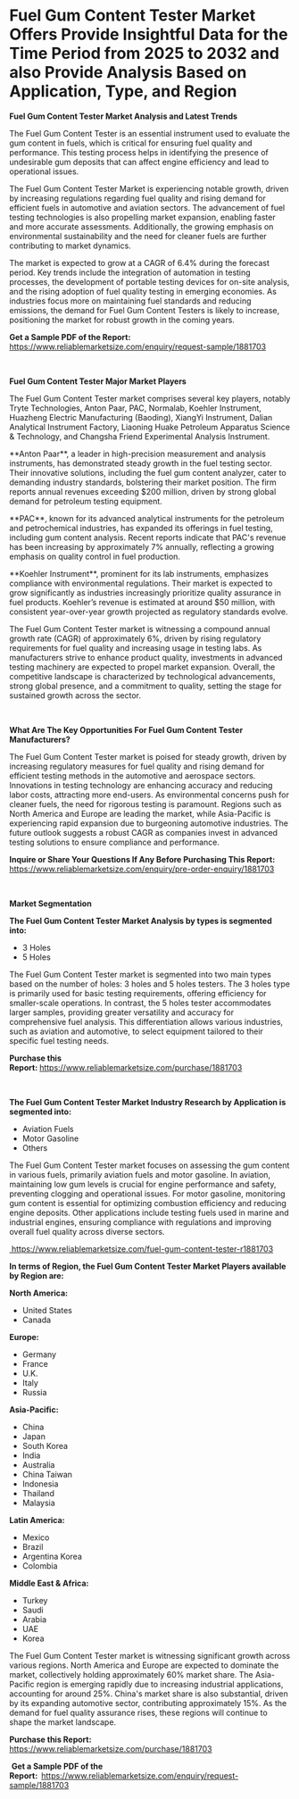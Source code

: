 <p><h1>Fuel Gum Content Tester Market Offers Provide Insightful Data for the Time Period from 2025 to 2032 and also Provide Analysis Based on Application, Type, and Region</h1></p><p><strong>Fuel Gum Content Tester Market Analysis and Latest Trends</strong></p>
<p><p>The Fuel Gum Content Tester is an essential instrument used to evaluate the gum content in fuels, which is critical for ensuring fuel quality and performance. This testing process helps in identifying the presence of undesirable gum deposits that can affect engine efficiency and lead to operational issues.</p><p>The Fuel Gum Content Tester Market is experiencing notable growth, driven by increasing regulations regarding fuel quality and rising demand for efficient fuels in automotive and aviation sectors. The advancement of fuel testing technologies is also propelling market expansion, enabling faster and more accurate assessments. Additionally, the growing emphasis on environmental sustainability and the need for cleaner fuels are further contributing to market dynamics.</p><p>The market is expected to grow at a CAGR of 6.4% during the forecast period. Key trends include the integration of automation in testing processes, the development of portable testing devices for on-site analysis, and the rising adoption of fuel quality testing in emerging economies. As industries focus more on maintaining fuel standards and reducing emissions, the demand for Fuel Gum Content Testers is likely to increase, positioning the market for robust growth in the coming years.</p></p>
<p><strong>Get a Sample PDF of the Report:&nbsp;</strong> <a href="https://www.reliablemarketsize.com/enquiry/request-sample/1881703?utm_campaign=3544&utm_medium=2&utm_source=Github&utm_content=ia&utm_term=12042025&utm_id=fuel-gum-content-tester">https://www.reliablemarketsize.com/enquiry/request-sample/1881703</a></p>
<p>&nbsp;</p>
<p><strong>Fuel Gum Content Tester Major Market Players</strong></p>
<p><p>The Fuel Gum Content Tester market comprises several key players, notably Tryte Technologies, Anton Paar, PAC, Normalab, Koehler Instrument, Huazheng Electric Manufacturing (Baoding), XiangYi Instrument, Dalian Analytical Instrument Factory, Liaoning Huake Petroleum Apparatus Science & Technology, and Changsha Friend Experimental Analysis Instrument.</p><p>**Anton Paar**, a leader in high-precision measurement and analysis instruments, has demonstrated steady growth in the fuel testing sector. Their innovative solutions, including the fuel gum content analyzer, cater to demanding industry standards, bolstering their market position. The firm reports annual revenues exceeding $200 million, driven by strong global demand for petroleum testing equipment.</p><p>**PAC**, known for its advanced analytical instruments for the petroleum and petrochemical industries, has expanded its offerings in fuel testing, including gum content analysis. Recent reports indicate that PAC's revenue has been increasing by approximately 7% annually, reflecting a growing emphasis on quality control in fuel production.</p><p>**Koehler Instrument**, prominent for its lab instruments, emphasizes compliance with environmental regulations. Their market is expected to grow significantly as industries increasingly prioritize quality assurance in fuel products. Koehler’s revenue is estimated at around $50 million, with consistent year-over-year growth projected as regulatory standards evolve.</p><p>The Fuel Gum Content Tester market is witnessing a compound annual growth rate (CAGR) of approximately 6%, driven by rising regulatory requirements for fuel quality and increasing usage in testing labs. As manufacturers strive to enhance product quality, investments in advanced testing machinery are expected to propel market expansion. Overall, the competitive landscape is characterized by technological advancements, strong global presence, and a commitment to quality, setting the stage for sustained growth across the sector.</p></p>
<p>&nbsp;</p>
<p><strong>What Are The Key Opportunities For Fuel Gum Content Tester Manufacturers?</strong></p>
<p><p>The Fuel Gum Content Tester market is poised for steady growth, driven by increasing regulatory measures for fuel quality and rising demand for efficient testing methods in the automotive and aerospace sectors. Innovations in testing technology are enhancing accuracy and reducing labor costs, attracting more end-users. As environmental concerns push for cleaner fuels, the need for rigorous testing is paramount. Regions such as North America and Europe are leading the market, while Asia-Pacific is experiencing rapid expansion due to burgeoning automotive industries. The future outlook suggests a robust CAGR as companies invest in advanced testing solutions to ensure compliance and performance.</p></p>
<p><strong>Inquire or Share Your Questions If Any Before Purchasing This Report:</strong> <a href="https://www.reliablemarketsize.com/enquiry/pre-order-enquiry/1881703?utm_campaign=3544&utm_medium=2&utm_source=Github&utm_content=ia&utm_term=12042025&utm_id=fuel-gum-content-tester">https://www.reliablemarketsize.com/enquiry/pre-order-enquiry/1881703</a></p>
<p>&nbsp;</p>
<p><strong>Market Segmentation</strong></p>
<p><strong>The Fuel Gum Content Tester Market Analysis by types is segmented into:</strong></p>
<p><ul><li>3 Holes</li><li>5 Holes</li></ul></p>
<p><p>The Fuel Gum Content Tester market is segmented into two main types based on the number of holes: 3 holes and 5 holes testers. The 3 holes type is primarily used for basic testing requirements, offering efficiency for smaller-scale operations. In contrast, the 5 holes tester accommodates larger samples, providing greater versatility and accuracy for comprehensive fuel analysis. This differentiation allows various industries, such as aviation and automotive, to select equipment tailored to their specific fuel testing needs.</p></p>
<p><strong>Purchase this Report:&nbsp;</strong><a href="https://www.reliablemarketsize.com/purchase/1881703?utm_campaign=3544&utm_medium=2&utm_source=Github&utm_content=ia&utm_term=12042025&utm_id=fuel-gum-content-tester">https://www.reliablemarketsize.com/purchase/1881703</a></p>
<p>&nbsp;</p>
<p><strong>The Fuel Gum Content Tester Market Industry Research by Application is segmented into:</strong></p>
<p><ul><li>Aviation Fuels</li><li>Motor Gasoline</li><li>Others</li></ul></p>
<p><p>The Fuel Gum Content Tester market focuses on assessing the gum content in various fuels, primarily aviation fuels and motor gasoline. In aviation, maintaining low gum levels is crucial for engine performance and safety, preventing clogging and operational issues. For motor gasoline, monitoring gum content is essential for optimizing combustion efficiency and reducing engine deposits. Other applications include testing fuels used in marine and industrial engines, ensuring compliance with regulations and improving overall fuel quality across diverse sectors.</p></p>
<p><a href="https://www.reliablemarketsize.com/fuel-gum-content-tester-r1881703?utm_campaign=3544&utm_medium=2&utm_source=Github&utm_content=ia&utm_term=12042025&utm_id=fuel-gum-content-tester">&nbsp;https://www.reliablemarketsize.com/fuel-gum-content-tester-r1881703</a></p>
<p><strong>In terms of Region, the Fuel Gum Content Tester Market Players available by Region are:</strong></p>
<p>
    <p> <strong> North America: </strong>
        <ul>
            <li>United States</li>
            <li>Canada</li>
        </ul>
        </p> 
    <p> <strong> Europe: </strong>
        <ul>
            <li>Germany</li>
            <li>France</li>
            <li>U.K.</li>
            <li>Italy</li>
            <li>Russia</li>
        </ul>
        </p> 
    <p> <strong> Asia-Pacific: </strong>
        <ul>
            <li>China</li>
            <li>Japan</li>
            <li>South Korea</li>
            <li>India</li>
            <li>Australia</li>
            <li>China Taiwan</li>
            <li>Indonesia</li>
            <li>Thailand</li>
            <li>Malaysia</li>
        </ul>
        </p> 
    <p> <strong> Latin America: </strong>
        <ul>
            <li>Mexico</li>
            <li>Brazil</li>
            <li>Argentina Korea</li>
            <li>Colombia</li>
        </ul>
        </p> 
    <p> <strong> Middle East & Africa: </strong>
        <ul>
            <li>Turkey</li>
            <li>Saudi</li>
            <li>Arabia</li>
            <li>UAE</li>
            <li>Korea</li>
        </ul>
    </p>
    </p>
<p><p>The Fuel Gum Content Tester market is witnessing significant growth across various regions. North America and Europe are expected to dominate the market, collectively holding approximately 60% market share. The Asia-Pacific region is emerging rapidly due to increasing industrial applications, accounting for around 25%. China's market share is also substantial, driven by its expanding automotive sector, contributing approximately 15%. As the demand for fuel quality assurance rises, these regions will continue to shape the market landscape.</p></p>
<p><strong>Purchase this Report: </strong><a href="https://www.reliablemarketsize.com/purchase/1881703?utm_campaign=3544&utm_medium=2&utm_source=Github&utm_content=ia&utm_term=12042025&utm_id=fuel-gum-content-tester">https://www.reliablemarketsize.com/purchase/1881703</a></p>
<p>&nbsp;<strong>Get a Sample PDF of the Report:&nbsp;&nbsp;</strong><a href="https://www.reliablemarketsize.com/enquiry/request-sample/1881703?utm_campaign=3544&utm_medium=2&utm_source=Github&utm_content=ia&utm_term=12042025&utm_id=fuel-gum-content-tester">https://www.reliablemarketsize.com/enquiry/request-sample/1881703</a></p>
<p><strong></strong></p>
<p><p></p><p></p><p></p></p>
